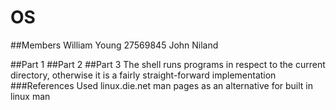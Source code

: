 # OS
##Members
William Young 27569845
John Niland

##Part 1
##Part 2
##Part 3
The shell runs programs in respect to the current directory, otherwise it is a fairly straight-forward implementation
###References Used
linux.die.net man pages as an alternative for built in linux man
